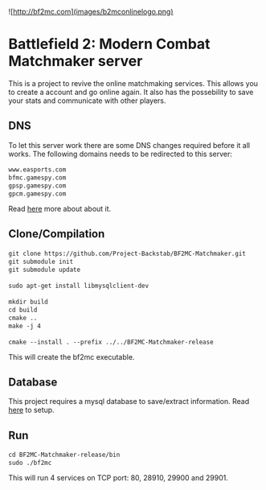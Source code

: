 ![http://bf2mc.com](images/b2mconlinelogo.png)

# Battlefield 2: Modern Combat Matchmaker server

This is a project to revive the online matchmaking services. This allows you to create a account and go online again. 
It also has the possebility to save your stats and communicate with other players.

## DNS

To let this server work there are some DNS changes required before it all works.
The following domains needs to be redirected to this server:

	www.easports.com
	bfmc.gamespy.com
	gpsp.gamespy.com
	gpcm.gamespy.com
	
Read [here](dns/Readme.md) more about about it.


## Clone/Compilation

```
git clone https://github.com/Project-Backstab/BF2MC-Matchmaker.git
git submodule init
git submodule update

sudo apt-get install libmysqlclient-dev

mkdir build
cd build
cmake ..
make -j 4

cmake --install . --prefix ../../BF2MC-Matchmaker-release
```

This will create the bf2mc executable.

## Database

This project requires a mysql database to save/extract information.
Read [here](database/Readme.md) to setup. 

## Run

```
cd BF2MC-Matchmaker-release/bin
sudo ./bf2mc
```

This will run 4 services on TCP port: 80, 28910, 29900 and 29901.
